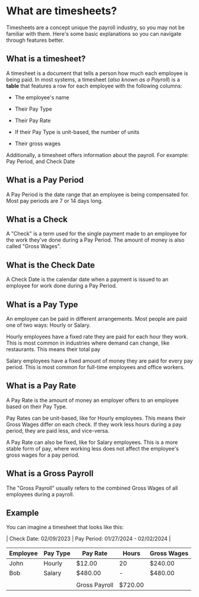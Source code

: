 # What are timesheets?

Timesheets are a concept unique the payroll industry, so you may not be familiar with them. Here's some basic explanations so you can navigate through features better.

## What is a timesheet?

A timesheet is a document that tells a person how much each employee is being paid. In most systems, a timesheet (*also known as a Payroll*) is a **table** that features a row for each employee with the following columns:

- The employee's name

- Their Pay Type

- Their Pay Rate

- If their Pay Type is unit-based, the number of units

- Their gross wages

Additionally, a timesheet offers information about the payroll. For example: Pay Period, and Check Date

## What is a Pay Period

A Pay Period is the date range that an employee is being compensated for. Most pay periods are 7 or 14 days long.

## What is a Check

A "Check" is a term used for the single payment made to an employee for the work they've done during a Pay Period. The amount of money is also called "Gross Wages".

## What is the Check Date

A Check Date is the calendar date when a payment is issued to an employee for work done during a Pay Period.

## What is a Pay Type

An employee can be paid in different arrangements. Most people are paid one of two ways: Hourly or Salary.

Hourly employees have a fixed rate they are paid for each hour they work. This is most common in industries where demand can change, like restaurants. This means their total pay

Salary employees have a fixed amount of money they are paid for every pay period. This is most common for full-time employees and office workers.

## What is a Pay Rate

A Pay Rate is the amount of money an employer offers to an employee based on their Pay Type.

Pay Rates can be unit-based, like for Hourly employees. This means their Gross Wages differ on each check. If they work less hours during a pay period, they are paid less, and vice-versa.

A Pay Rate can also be fixed, like for Salary employees. This is a more stable form of pay, where working less does not affect the employee's gross wages for a pay period.

## What is a Gross Payroll

The "Gross Payroll" usually refers to the combined Gross Wages of all employees during a payroll.

## Example

You can imagine a timesheet that looks like this:

| Check Date: 02/09/2023 | Pay Period: 01/27/2024 - 02/02/2024 |

| Employee | Pay Type | Pay Rate      | Hours   | Gross Wages |
|----------|----------|---------------|---------|-------------|
| John     | Hourly   | $12.00        | 20      | $240.00     |
| Bob      | Salary   | $480.00       | -       | $480.00     |
|          |          |               |         |             |
|          |          | Gross Payroll | $720.00 |
